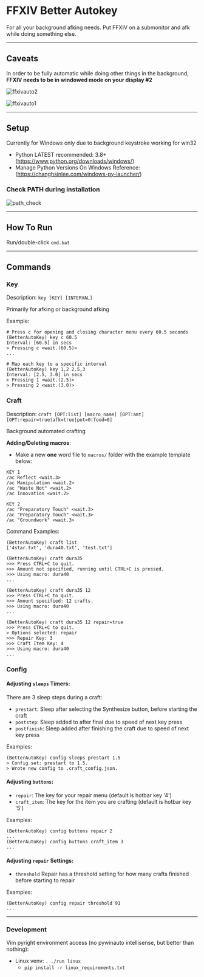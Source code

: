 # FFXIV Better Autokey

For all your background afking needs. Put FFXIV on a submonitor and afk while doing something else.

---

## Caveats
In order to be fully automatic while doing other things in the background, **FFXIV needs to be in windowed mode on your display #2**

![ffxivauto2](../assets/ffxivauto2.PNG)

![ffxivauto1](../assets/ffxivauto1.png)

---

## Setup

Currently for Windows only due to background keystroke working for win32

- Python LATEST recommended: 3.8+ (https://www.python.org/downloads/windows/)
- Manage Python Versions On Windows Reference: (https://changhsinlee.com/windows-py-launcher/)

### Check PATH during installation
![path_check](../assets/pythonpathcheck.PNG)

---

## How To Run

Run/double-click `cmd.bat`

---

## Commands

### Key
Description: `key [KEY] [INTERVAL]`

Primarily for afking or background afking

Example:

```
# Press c for opening and closing character menu every 60.5 seconds
(BetterAutoKey) key c 60.5
Interval: [60.5] in secs
> Pressing c <wait.(60.5)>
...

# Map each key to a specific interval
(BetterAutoKey) key 1,2 2.5,3
Interval: [2.5, 3.0] in secs
> Pressing 1 <wait.(2.5)>
> Pressing 2 <wait.(3.0)>
```

### Craft
Description: `craft [OPT:list] [macro_name] [OPT:amt] [OPT:repair=true|afk=true|pot=0|food=0]`

Background automated crafting

**Adding/Deleting macros**:
  - Make a new **one** word file to `macros/` folder with the example template below:

```
KEY 1
/ac Reflect <wait.3>
/ac Manipulation <wait.2>
/ac "Waste Not" <wait.2>
/ac Innovation <wait.2>

KEY 2
/ac "Preparatory Touch" <wait.3>
/ac "Preparatory Touch" <wait.3>
/ac "Groundwork" <wait.3>
```

Command Examples:
```
(BetterAutoKey) craft list
['4star.txt', 'dura40.txt', 'test.txt']

(BetterAutoKey) craft dura35
>>> Press CTRL+C to quit.
>>> Amount not specified, running until CTRL+C is pressed.
>>> Using macro: dura40
...

(BetterAutoKey) craft dura35 12
>>> Press CTRL+C to quit.
>>> Amount specified: 12 crafts.
>>> Using macro: dura40
...

(BetterAutoKey) craft dura35 12 repair=true
>>> Press CTRL+C to quit.
> Options selected: repair
>>> Repair Key: 3
>>> Craft Item Key: 4
>>> Using macro: dura40
...
```

### Config

#### Adjusting `sleeps` Timers:
There are 3 sleep steps during a craft:
  - `prestart`: Sleep after selecting the Synthesize button, before starting the craft
  - `poststep`: Sleep added to after final <wait> due to speed of next key press
  - `postfinish`: Sleep added after finishing the craft due to speed of next key press

Examples:
```
(BetterAutoKey) config sleeps prestart 1.5
> Config set: prestart to 1.5.
> Wrote new config to .craft_config.json.
```

#### Adjusting `buttons`:
 - `repair`: The key for your repair menu (default is hotbar key '4')
 - `craft_item`: The key for the item you are crafting (default is hotbar key '5')

Examples:
```
(BetterAutoKey) config buttons repair 2
...
(BetterAutoKey) config buttons craft_item 3
...
```

#### Adjusting `repair` Settings:
 - `threshold` Repair has a threshold setting for how many crafts finished before starting to repair

 Examples:
 ```
 (BetterAutoKey) config repair threshold 91
 ...
 ```

---

### Development

Vim pyright environment access (no pywinauto intellisense, but better than nothing):
- Linux venv: `. ./run linux`
  - `pip install -r linux_requirements.txt`
